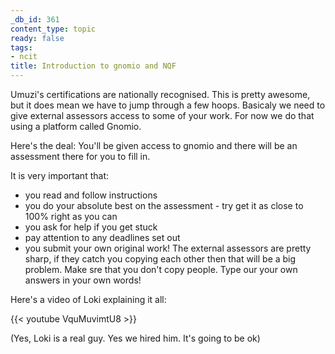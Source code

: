```yaml
---
_db_id: 361
content_type: topic
ready: false
tags:
- ncit
title: Introduction to gnomio and NQF
---
```


Umuzi's certifications are nationally recognised. This is pretty awesome, but it does mean we have to jump through a few hoops. Basicaly we need to give external assessors access to some of your work. For now we do that using a platform called Gnomio.

Here's the deal: You'll be given access to gnomio and there will be an assessment there for you to fill in.

It is very important that:

- you read and follow instructions
- you do your absolute best on the assessment - try get it as close to 100% right as you can
- you ask for help if you get stuck
- pay attention to any deadlines set out
- you submit your own original work! The external assessors are pretty sharp, if they catch you copying each other then that will be a big problem. Make sre that you don't copy people. Type our your own answers in your own words!

Here's a video of Loki explaining it all:

{{< youtube VquMuvimtU8 >}}

(Yes, Loki is a real guy. Yes we hired him. It's going to be ok)